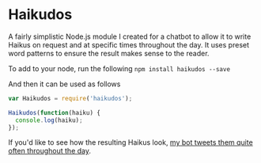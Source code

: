 Haikudos
======

A fairly simplistic Node.js module I created for a chatbot to allow it to write Haikus on request and at specific times throughout the day.  It uses preset word patterns to ensure the result makes sense to the reader.

To add to your node, run the following
```npm install haikudos --save```

And then it can be used as follows
```javascript
var Haikudos = require('haikudos');

Haikudos(function(haiku) {
  console.log(haiku);
});
```

If you'd like to see how the resulting Haikus look, [my bot tweets them quite often throughout the day](https://twitter.com/oceanibot).
